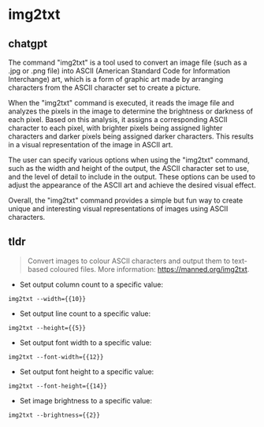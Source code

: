 # img2txt 
## chatgpt 
The command "img2txt" is a tool used to convert an image file (such as a .jpg or .png file) into ASCII (American Standard Code for Information Interchange) art, which is a form of graphic art made by arranging characters from the ASCII character set to create a picture. 

When the "img2txt" command is executed, it reads the image file and analyzes the pixels in the image to determine the brightness or darkness of each pixel. Based on this analysis, it assigns a corresponding ASCII character to each pixel, with brighter pixels being assigned lighter characters and darker pixels being assigned darker characters. This results in a visual representation of the image in ASCII art. 

The user can specify various options when using the "img2txt" command, such as the width and height of the output, the ASCII character set to use, and the level of detail to include in the output. These options can be used to adjust the appearance of the ASCII art and achieve the desired visual effect. 

Overall, the "img2txt" command provides a simple but fun way to create unique and interesting visual representations of images using ASCII characters. 

## tldr 
 
> Convert images to colour ASCII characters and output them to text-based coloured files.
> More information: <https://manned.org/img2txt>.

- Set output column count to a specific value:

`img2txt --width={{10}}`

- Set output line count to a specific value:

`img2txt --height={{5}}`

- Set output font width to a specific value:

`img2txt --font-width={{12}}`

- Set output font height to a specific value:

`img2txt --font-height={{14}}`

- Set image brightness to a specific value:

`img2txt --brightness={{2}}`
